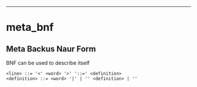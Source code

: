 ---
# meta_bnf


## Meta Backus Naur Form


BNF can be used to describe itself

```bnf
<line> ::= '<' <word> '>' '::=' <definition>
<definition> ::= <word> '|' | '' <definition> | ''
```
